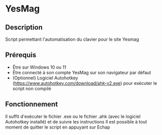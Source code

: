 # YesMag
## Description
Script permettant l'automatisation du clavier pour le site Yesmag

## Prérequis
- Être sur Windows 10 ou 11
- Être connecté à son compte YesMag sur son navigateur par défaut
- (Optionnel) Logiciel Autohotkey (https://www.autohotkey.com/download/ahk-v2.exe) pour exécuter le script non compilé

## Fonctionnement
Il suffit d'exécuter le fichier .exe ou le fichier .ahk (avec le logiciel Autohotkey installé) et de suivre les instructions
Il est possible à tout moment de quitter le script en appuyant sur Echap
